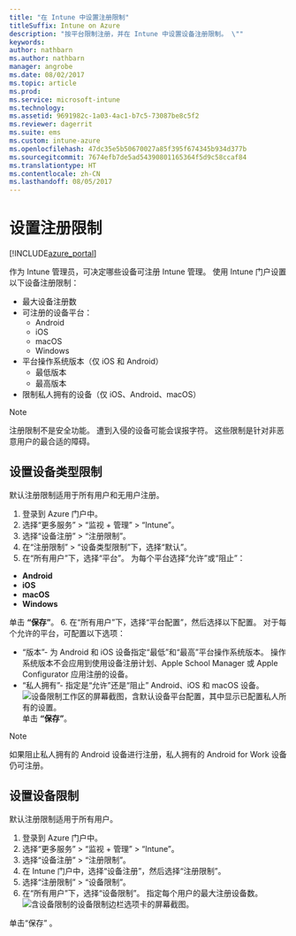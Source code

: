 ```yaml
---
title: "在 Intune 中设置注册限制"
titleSuffix: Intune on Azure
description: "按平台限制注册，并在 Intune 中设置设备注册限制。 \""
keywords: 
author: nathbarn
ms.author: nathbarn
manager: angrobe
ms.date: 08/02/2017
ms.topic: article
ms.prod: 
ms.service: microsoft-intune
ms.technology: 
ms.assetid: 9691982c-1a03-4ac1-b7c5-73087be8c5f2
ms.reviewer: dagerrit
ms.suite: ems
ms.custom: intune-azure
ms.openlocfilehash: 47dc35e5b50670027a85f395f674345b934d377b
ms.sourcegitcommit: 7674efb7de5ad54390801165364f5d9c58ccaf84
ms.translationtype: HT
ms.contentlocale: zh-CN
ms.lasthandoff: 08/05/2017
---
```

# <a name="set-enrollment-restrictions"></a>设置注册限制

[!INCLUDE[azure_portal](./includes/azure_portal.md)]

作为 Intune 管理员，可决定哪些设备可注册 Intune 管理。 使用 Intune 门户设置以下设备注册限制：

- 最大设备注册数
- 可注册的设备平台：
  - Android
  - iOS
  - macOS
  - Windows
- 平台操作系统版本（仅 iOS 和 Android）
  - 最低版本
  - 最高版本
- 限制私人拥有的设备（仅 iOS、Android、macOS）

>[!NOTE]
>注册限制不是安全功能。 遭到入侵的设备可能会误报字符。 这些限制是针对非恶意用户的最合适的障碍。

## <a name="set-device-type-restrictions"></a>设置设备类型限制
默认注册限制适用于所有用户和无用户注册。
1. 登录到 Azure 门户中。
2. 选择“更多服务” > “监视 + 管理” > “Intune”。
3. 选择“设备注册” > “注册限制”。
4. 在“注册限制” > “设备类型限制”下，选择“默认”。
5. 在“所有用户”下，选择“平台”。 为每个平台选择“允许”或“阻止”：
  - **Android**
  - **iOS**
  - **macOS**
  - **Windows**

  单击 **“保存”**。
6. 在“所有用户”下，选择“平台配置”，然后选择以下配置。 对于每个允许的平台，可配置以下选项：
  - “版本”- 为 Android 和 iOS 设备指定“最低”和“最高”平台操作系统版本。 操作系统版本不会应用到使用设备注册计划、Apple School Manager 或 Apple Configurator 应用注册的设备。
  - “私人拥有”- 指定是“允许”还是“阻止” Android、iOS 和 macOS 设备。
  ![设备限制工作区的屏幕截图，含默认设备平台配置，其中显示已配置私人所有的设置。](media/device-restrictions-platform-configurations.png)
  单击 **“保存”**。

>[!NOTE]
>如果阻止私人拥有的 Android 设备进行注册，私人拥有的 Android for Work 设备仍可注册。

## <a name="set-device-limit-restrictions"></a>设置设备限制
默认注册限制适用于所有用户。
1. 登录到 Azure 门户中。
2. 选择“更多服务” > “监视 + 管理” > “Intune”。
3. 选择“设备注册” > “注册限制”。
4. 在 Intune 门户中，选择“设备注册”，然后选择“注册限制”。
5. 选择“注册限制” > “设备限制”。
6. 在“所有用户”下，选择“设备限制”。 指定每个用户的最大注册设备数。  
![含设备限制的设备限制边栏选项卡的屏幕截图。](./media/device-restrictions-limit.png)

  单击“保存” 。
